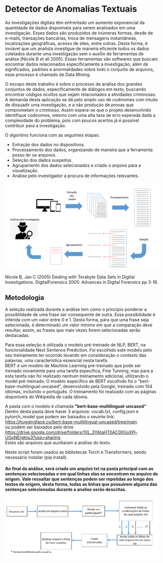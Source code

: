 # Detector de Anomalias Textuais

As investigações digitais têm enfrentado um aumento exponencial da quantidade de dados disponíveis para serem analisados em uma investigação. Esses dados são produzidos de inúmeras formas, desde de e-mails, transações bancárias, troca de mensagens instantâneas, localizações geográficas, acesso de sites, entre outras. Desta forma, é inviável que um analista investigue de maneira eficiente todos os dados coletados durante uma investigação sem o auxílio de ferramentas de análise [Nicole B et all 2005]. Essas ferramentas são softwares que buscam encontrar dados relacionados especificamente a investigação, além de significados, padrões e anormalidades sobre todo o conjunto de arquivos, esse processo é chamado de Data Mining.

O escopo deste trabalho é sobre o processo de análise dos grandes conjuntos de dados, especificamente de diálogos em texto, buscando encontrar códigos ocultos que sejam relacionados a atividades criminosas. A demanda desta aplicação se dá pelo amplo uso de codinomes com intuito de dissuadir uma investigação, e a não produção de provas que comprometam o criminoso.  Assim espera-se que o projeto desenvolvido identifique codinomes, mesmo com uma alta taxa de erro esperada dada a complexidade do problema, pois com poucos acertos já é possível contribuir para a investigação. 

O algoritmo funciona com as seguintes etapas:
- Extração dos dados no dispositivos.
- Processamento dos dados, organizando de maneira que a ferramenta posso ler os arquivos.
- Seleção dos dados suspeitos.
- Agrupamento dos dados selecionados e criado o arquivo para a visualização.
- Análise pelo investigador a procura de informações relevantes.

![alt text](https://github.com/kennynakamura/Detector-de-Anomalias/blob/main/Apresentação1.png?raw=true)

Nicole B, Jan C (2005) Dealing with Terabyte Data Sets in Digital Investigations. DigitalForensics 2005: Advances in Digital Forensics pp 3-16. 

## Metodologia

A seleção realizada durante a análise tem como o princípio ponderar a possibilidade de uma frase ser consequente de outra. Essa possibilidade é inferida com um valor entre 0 e 1.
Desta forma, para que uma frase seja selecionada, é determinado um valor mínimo em que a comparação deve resultar, assim, as frases que mais vezes forem selecionadas serão destacadas.

Para essa seleção é utilizada o modelo pré-treinado de NLP, BERT, na funcionalidade Next Sentence Prediction. Foi escolhido este modelo pelo seu treinamento ter ocorrido levando em consideração o contexto das palavras, uma característica essencial nesta tarefa.\
BERT é um modelo de Machine Learning pré-treinado que pode ser treinado novamente para uma tarefa específica, Fine Tunning, mas para a esta tarefa não foi realizado nenhum treinamento adicional, utilizando o model pré-treinado. O modelo específico de BERT escolhido foi o "bert-base-multilingual-uncased", desenvolvido pela Google, treinado com 104 idiomas, incluindo o português. O treinamento foi realizado com as páginas disponíveis do Wikipédia de cada idioma.

A pasta com o modelo é chamada **"bert-base-multilingual-uncased"** 
Dentro desta pasta deve haver 3 arquivos: vocab.txt, config.json e pytorch_model que podem ser baixados o seuinte link:  
https://huggingface.co/bert-base-multilingual-uncased/tree/main \
ou podem ser baixados pelo drive\
https://drive.google.com/drive/folders/10L_3YAtaHT0AC0XGoXPj-UGoNErgtnu3?usp=sharing \
Estes são arquivos que auxiliaram a análise do texto.

Neste script foram usados as bibliotecas Torch e Transformers, sendo necessário instalar (pip install).

#### Ao final da análise, será criado um arquivo txt na pasta principal com as sentenças selecionadas e em qual linhas elas se encontram no arquivo de origem. Vale ressaltar que sentenças podem ser repetidas ao longo dos textos de origem, desta forma, todas as linhas que possuirem alguma das sentenças selecionadas durante a analise serão descritas.

![alt text](https://github.com/kennynakamura/Detector-de-Anomalias/blob/main/fluxograma2.0.jpg?raw=true)
